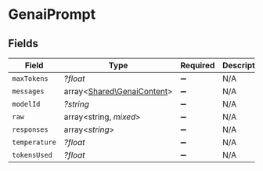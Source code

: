 # GenaiPrompt


## Fields

| Field                                                             | Type                                                              | Required                                                          | Description                                                       |
| ----------------------------------------------------------------- | ----------------------------------------------------------------- | ----------------------------------------------------------------- | ----------------------------------------------------------------- |
| `maxTokens`                                                       | *?float*                                                          | :heavy_minus_sign:                                                | N/A                                                               |
| `messages`                                                        | array<[Shared\GenaiContent](../../Models/Shared/GenaiContent.md)> | :heavy_minus_sign:                                                | N/A                                                               |
| `modelId`                                                         | *?string*                                                         | :heavy_minus_sign:                                                | N/A                                                               |
| `raw`                                                             | array<string, *mixed*>                                            | :heavy_minus_sign:                                                | N/A                                                               |
| `responses`                                                       | array<*string*>                                                   | :heavy_minus_sign:                                                | N/A                                                               |
| `temperature`                                                     | *?float*                                                          | :heavy_minus_sign:                                                | N/A                                                               |
| `tokensUsed`                                                      | *?float*                                                          | :heavy_minus_sign:                                                | N/A                                                               |